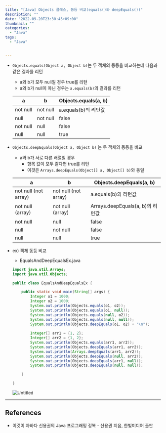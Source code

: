 ```yaml
---
title: "[Java] Objects 클래스, 동등 비교(equals()와 deepEquals())"
description: ""
date: "2022-09-20T23:30:45+09:00"
thumbnail: ""
categories:
  - "Java"
tags:
  - "Java"


---
```

<!--more-->

- `Objects.equals(Object a, Object b)`는 두 객체의 동등을 비교하는데 다음과 같은 결과를 리턴
    - a와 b가 모두 null일 경우 true를 리턴
    - a와 b가 null이 아닌 경우는 `a.equals(b)`의 결과를 리턴
    
    | a | b | Objects.equals(a, b) |
    | --- | --- | --- |
    | not null | not null | a.equals(b)의 리턴값 |
    | null | not null | false |
    | not null | null | false |
    | null | null | true |
- `Objects.deepEquals(Object a, Object b)` 는 두 객체의 동등을 비교
    - a와 b가 서로 다른 배열일 경우
        - 항목 값이 모두 같다면 true를 리턴
        - 이것은 `Arrays.deepEquals(Object[] a, Object[] b)`와 동일
    
    | a | b | Objects.deepEquals(a, b) |
    | --- | --- | --- |
    | not null (not array) | not null (not array) | a.equals(b)의 리턴값 |
    | not null (array) | not null (array) | Arrays.deepEquals(a, b)의 리턴값 |
    | not null | null | false |
    | null | not null | false |
    | null | null | true |
- ex) 객체 동등 비교
    - EqualsAndDeepEqualsEx.java
    
    ```java
    import java.util.Arrays;
    import java.util.Objects;
    
    public class EqualsAndDeepEqualsEx {
    
    	public static void main(String[] args) {
    		Integer o1 = 1000;
    		Integer o2 = 1000;
    		System.out.println(Objects.equals(o1, o2));
    		System.out.println(Objects.equals(o1, null));
    		System.out.println(Objects.equals(null, o2));
    		System.out.println(Objects.equals(null, null));
    		System.out.println(Objects.deepEquals(o1, o2) + "\n");
    		
    		Integer[] arr1 = {1, 2};
    		Integer[] arr2 = {1, 2};
    		System.out.println(Objects.equals(arr1, arr2));
    		System.out.println(Objects.deepEquals(arr1, arr2));
    		System.out.println(Arrays.deepEquals(arr1, arr2));
    		System.out.println(Objects.deepEquals(null, arr2));
    		System.out.println(Objects.deepEquals(arr1, null));
    		System.out.println(Objects.deepEquals(null, null));
    
    	}
    
    }
    ```
    
    ![Untitled](/images/lang_java/basicAPI/동등_비교(equals()와_deepEquals())/Untitled.png)
    

---

## References

- 이것이 자바다 신용권의 Java 프로그래밍 정복 - 신용권 지음, 한빛미디어 출판